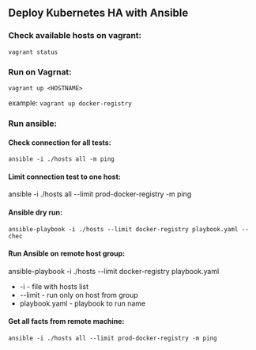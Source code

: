 ## Deploy Kubernetes HA with Ansible

### Check available hosts on vagrant:
```vagrant status```

### Run on Vagrnat:
```vagrant up <HOSTNAME>```

example:
```vagrant up docker-registry```

### Run ansible:

#### Check connection for all tests:
```ansible -i ./hosts all -m ping```

#### Limit connection test to one host:
ansible -i ./hosts all --limit prod-docker-registry -m ping

#### Ansible dry run:
```ansible-playbook -i ./hosts --limit docker-registry playbook.yaml --chec```

#### Run Ansible on remote host group:
ansible-playbook -i ./hosts --limit docker-registry playbook.yaml

- -i - file with hosts list
- --limit - run only on host from group
- playbook.yaml - playbook to run name

#### Get all facts from remote machine:
```ansible -i ./hosts all --limit prod-docker-registry -m ping```
